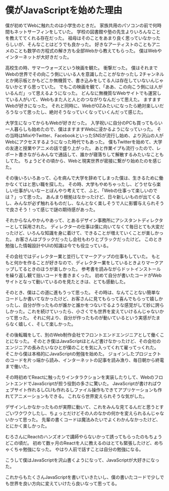 # 僕がJavaScriptを始めた理由

僕が初めてWebに触れたのは小学生のときだ。
家族共用のパソコンの前で何時間もネットサーフィンをしていた。
学校の図書館や塾の先生よりいろんなことを教えててくれる存在だった。
祖母はそのことをあまり良く思っていなかったらしいが、そんなことはどうでも良かった。
好きなアーティストのこともアニメのことも数学の方程式の解き方も全部Webから教えてもらった。
僕はWebやインターネットが大好きだった。

高校生の時、サマーウォーズという映画を観た。
衝撃だった。
僕はそれまでWebの世界でその向こう側にいいる人を意識したことがなかったし
2チャンネルとか掲示板とかもどこか無機質で、書き込みをしてる人は存在していないんじゃないかとすら思っていた。
でもこの映画を観て、「ああ、この向こう側には人がいるんだ」って思えるようになった。
どんなに無機質なWebサイトでも運営している人がいて、Webもまた人と人とのつながりなんだって思えた。
ますますWebが好きになった。
それと同時に、WebがOZみたいになったら絶対楽しいだろうなって思ったし、絶対そうなっていくなっていくんだって感じた。

大学生になってからもWebが好きだった。
入学祝いに自分のPCも買ってもらい一人暮らしも始めたので、僕はますますWebに浸かるようになっていった。
その当時はMixiやTwitter、FacebookといったSNSが流行し始め、より沢山の人がWebにアクセスするようになった時代でもあった。
僕もTwitterを始めて、大学の友達と授業やアニメの話で盛り上がった。
あと作業イプも流行ったので、レポート書きながらみんなで通話して、誰かが寝落ちして解散するみたいなこともしてた。
ちょうどその頃から、Webと現実世界が密接に繋がり始めたのを感じた。

その後いろいろあって、心を病んで大学を辞めてしまった僕は、生きるために働かなくてはと思い職を探した。
その時、大学もやめちゃったし、どうせなら楽しい仕事がいいなーとぼんやり考えてて、ふと、「Webの仕事って楽しいのでは？」って思った。
あんまり根拠はなかったけど、日々新しいものが出てくるし、みんなが必ず触れるものだし、なんとなく楽しそうで人に影響与えられそうで良さそう！って感じで謎の期待感があった。

それからなんやかんやあって、とあるデザイン事務所にアシスタントディレクターとして採用された。
ディレクターの仕事は僕に向いてなくて毎日とても大変だったけど、いろんな知識を身に着けて、できることが増えていくことが楽しかった。
お客さんはブラックだったし会社もわりとブラックだったけど。
このとき勉強した情報設計やUIの知識は今でも役立っている。

その会社ではディレクター業と並行してマークアップの仕事もしていた。
もともと何かを作ることが好きなので、ディレクター業をしているときよりマークアップしてるときのほうが楽しかった。
参考書を読みながらドットインストールを繰り返し観て拙いコードを書きまくった。
初めて自分が書いたコードがWebサイトとなって動いているのを見たときは、とても感動した。

そのとき、僕はこの道に進もうって思った。
その時は、なんてことない簡単なコードしか書いてなかったけど、お客さんに見てもらって喜んでもらって嬉しかったし、自分が作ったものが誰かと誰かをつないでるような感覚がして妙に誇らしかった。これを続けていったら、小さくでも世界を変えていけるんじゃないかって思った。
それに何より、自分が作ったものが動いているという実感がたまらなく嬉しく、そして楽しかった。

その後転職をして、別のWeb制作会社でフロントエンドエンジニアとして働くことになった。
そのとき僕はJavaScriptほとんど書けなかったけど、その会社のエンジニアの長みたいなひとが僕のことを気に入ってくれて雇ってっくれた。
そこから僕は本格的にJavaScriptの勉強を始めた。
ジョインしたプロジェクトのコードを片っ端から読み、インターネットの記事を読み漁り、毎日朝から終電まで働いた。

その時初めてReactに触ったりインタラクションを実装したりして、WebのフロントエンドでJavaScriptが担う役割の多さに驚いた。
JavaScriptが書ければウェブサイト作れるしCLIも作れるしファイル操作もできてアプリケーションも作れてアニメーションもできる。
これなら世界変えられそうな気がした。

デザインしかなかったものが実際に動いて、これをみんな見てるんだと思うとすごいワクワクしたし、ちょっとだけどその人のなかの何かを変えられるんじゃないかって思った。
先輩の書くコードは魔法みたいでよくわかんなかったけど、とにかく楽しかった。

むろさんにReactのハンズオンで講師やらないかって誘ってもらったのもちょうどこの頃だ。
初めて数ヶ月のReactを人に教えるのはとても緊張したけど、めちゃくちゃ勉強になった。
やはり人前で話すことは自分の勉強になる。

こうして僕はJavaScriptを沢山書くようになって、JavaScriptが大好きになった。

これからもたくさんJavaScriptを書いていきたいし、僕の書いたコードで少しでも世界を良い方向に変えていけたら良いなって思ってる。
